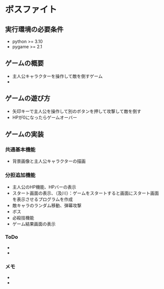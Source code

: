 # ボスファイト

## 実行環境の必要条件
* python >= 3.10
* pygame >= 2.1

## ゲームの概要
* 主人公キャラクターを操作して敵を倒すゲーム
* 

## ゲームの遊び方
* 矢印キーで主人公を操作して別のボタンを押して攻撃して敵を倒す
* HPが0になったらゲームオーバー

## ゲームの実装
### 共通基本機能
* 背景画像と主人公キャラクターの描画

### 分担追加機能
* 主人公のHP機能、HPバーの表示
* スタート画面の表示、（及川）：ゲームをスタートすると画面にスタート画面を表示させるプログラムを作成
* 敵キャラのランダム移動、弾幕攻撃
* ボス
* 必殺技機能
* ゲーム結果画面の表示




### ToDo
- 
- 

### メモ
* 
* 
